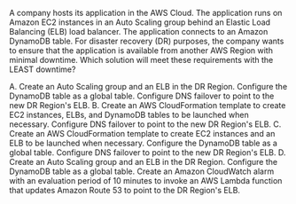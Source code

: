 A company hosts its application in the AWS Cloud. The application runs on Amazon EC2 instances in an Auto Scaling group behind an Elastic Load Balancing (ELB) load balancer. The application connects to an Amazon DynamoDB table. For disaster recovery (DR) purposes, the company wants to ensure that the application is available from another AWS Region with minimal downtime. Which solution will meet these requirements with the LEAST downtime? 

A. Create an Auto Scaling group and an ELB in the DR Region. Configure the DynamoDB table as a global table. Configure DNS failover to point to the new DR Region's ELB. 
B. Create an AWS CloudFormation template to create EC2 instances, ELBs, and DynamoDB tables to be launched when necessary. Configure DNS failover to point to the new DR Region's ELB. 
C. Create an AWS CloudFormation template to create EC2 instances and an ELB to be launched when necessary. Configure the DynamoDB table as a global table. Configure DNS failover to point to the new DR Region's ELB. 
D. Create an Auto Scaling group and an ELB in the DR Region. Configure the DynamoDB table as a global table. Create an Amazon CloudWatch alarm with an evaluation period of 10 minutes to invoke an AWS Lambda function that updates Amazon Route 53 to point to the DR Region's ELB.